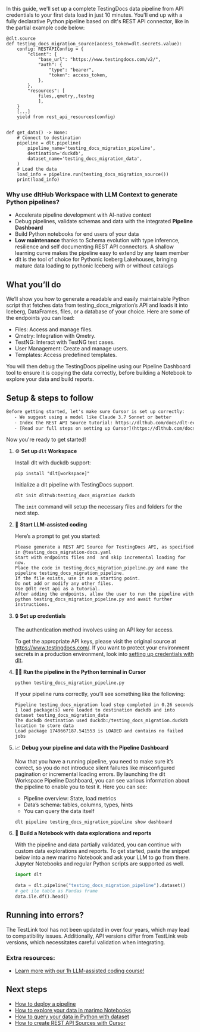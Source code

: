 In this guide, we'll set up a complete TestingDocs data pipeline from API credentials to your first data load in just 10 minutes. You'll end up with a fully declarative Python pipeline based on dlt's REST API connector, like in the partial example code below:

```python-outcome
@dlt.source
def testing_docs_migration_source(access_token=dlt.secrets.value):
    config: RESTAPIConfig = {
        "client": {
            "base_url": "https://www.testingdocs.com/v2/",
            "auth": {
                "type": "bearer",
                "token": access_token,
            },
        },
        "resources": [
            files,,qmetry,,testng
            ],
    }
    [...]
    yield from rest_api_resources(config)


def get_data() -> None:
    # Connect to destination
    pipeline = dlt.pipeline(
        pipeline_name='testing_docs_migration_pipeline',
        destination='duckdb',
        dataset_name='testing_docs_migration_data', 
    )
    # Load the data
    load_info = pipeline.run(testing_docs_migration_source())
    print(load_info) 
```

### Why use dltHub Workspace with LLM Context to generate Python pipelines?

- Accelerate pipeline development with AI-native context
- Debug pipelines, validate schemas and data with the integrated **Pipeline Dashboard**
- Build Python notebooks for end users of your data
- **Low maintenance** thanks to Schema evolution with type inference, resilience and self documenting REST API connectors. A shallow learning curve makes the pipeline easy to extend by any team member
- dlt is the tool of choice for Pythonic Iceberg Lakehouses, bringing mature data loading to pythonic Iceberg with or without catalogs

## What you’ll do

We’ll show you how to generate a readable and easily maintainable Python script that fetches data from testing_docs_migration’s API and loads it into Iceberg, DataFrames, files, or a database of your choice. Here are some of the endpoints you can load:

- Files: Access and manage files.
- Qmetry: Integration with Qmetry.
- TestNG: Interact with TestNG test cases.
- User Management: Create and manage users.
- Templates: Access predefined templates.

You will then debug the TestingDocs pipeline using our Pipeline Dashboard tool to ensure it is copying the data correctly, before building a Notebook to explore your data and build reports.

## Setup & steps to follow

```default
Before getting started, let's make sure Cursor is set up correctly:
   - We suggest using a model like Claude 3.7 Sonnet or better
   - Index the REST API Source tutorial: https://dlthub.com/docs/dlt-ecosystem/verified-sources/rest_api/ and add it to context as **@dlt rest api**
   - [Read our full steps on setting up Cursor](https://dlthub.com/docs/dlt-ecosystem/llm-tooling/cursor-restapi#23-configuring-cursor-with-documentation)
```

Now you're ready to get started!

1. ⚙️ **Set up `dlt` Workspace**
    
    Install dlt with duckdb support:
    ```shell
    pip install "dlt[workspace]"
    ```

    Initialize a dlt pipeline with TestingDocs support.
    ```shell
    dlt init dlthub:testing_docs_migration duckdb
    ```

    The `init` command will setup the necessary files and folders for the next step.
    
2. 🤠 **Start LLM-assisted coding**
    
    Here’s a prompt to get you started:
    
    ```prompt
    Please generate a REST API Source for TestingDocs API, as specified in @testing_docs_migration-docs.yaml 
    Start with endpoints files and  and skip incremental loading for now. 
    Place the code in testing_docs_migration_pipeline.py and name the pipeline testing_docs_migration_pipeline. 
    If the file exists, use it as a starting point. 
    Do not add or modify any other files. 
    Use @dlt rest api as a tutorial. 
    After adding the endpoints, allow the user to run the pipeline with python testing_docs_migration_pipeline.py and await further instructions.
    ```

    
3. 🔒 **Set up credentials** 
    
    The authentication method involves using an API key for access.
    
    To get the appropriate API keys, please visit the original source at https://www.testingdocs.com/.
    If you want to protect your environment secrets in a production environment, look into [setting up credentials with dlt](https://dlthub.com/docs/walkthroughs/add_credentials).
    
4. 🏃‍♀️ **Run the pipeline in the Python terminal in Cursor**
    
    ```shell
    python testing_docs_migration_pipeline.py
    ```
    
    If your pipeline runs correctly, you’ll see something like the following:
    
    ```shell
    Pipeline testing_docs_migration load step completed in 0.26 seconds
    1 load package(s) were loaded to destination duckdb and into dataset testing_docs_migration_data
    The duckdb destination used duckdb:/testing_docs_migration.duckdb location to store data
    Load package 1749667187.541553 is LOADED and contains no failed jobs
    ```
    
5. 📈 **Debug your pipeline and data with the Pipeline Dashboard**

    Now that you have a running pipeline, you need to make sure it’s correct, so you do not introduce silent failures like misconfigured pagination or incremental loading errors. By launching the dlt Workspace Pipeline Dashboard, you can see various information about the pipeline to enable you to test it. Here you can see:
    - Pipeline overview: State, load metrics
    - Data’s schema: tables, columns, types, hints
    - You can query the data itself
    
    ```shell
    dlt pipeline testing_docs_migration_pipeline show dashboard
    ```
    
6. 🐍 **Build a Notebook with data explorations and reports**

    With the pipeline and data partially validated, you can continue with custom data explorations and reports. To get started, paste the snippet below into a new marimo Notebook and ask your LLM to go from there. Jupyter Notebooks and regular Python scripts are supported as well.

    
    ```python
    import dlt

   data = dlt.pipeline("testing_docs_migration_pipeline").dataset()
   # get ile table as Pandas frame
   data.ile.df().head()
    ```

## Running into errors?

The TestLink tool has not been updated in over four years, which may lead to compatibility issues. Additionally, API versions differ from TestLink web versions, which necessitates careful validation when integrating.

### Extra resources:

- [Learn more with our 1h LLM-assisted coding course!](https://www.youtube.com/watch?v=GGid70rnJuM)

## Next steps

- [How to deploy a pipeline](https://dlthub.com/docs/walkthroughs/deploy-a-pipeline)
- [How to explore your data in marimo Notebooks](https://dlthub.com/docs/general-usage/dataset-access/marimo)
- [How to query your data in Python with dataset](https://dlthub.com/docs/general-usage/dataset-access/dataset)
- [How to create REST API Sources with Cursor](https://dlthub.com/docs/dlt-ecosystem/llm-tooling/cursor-restapi)
